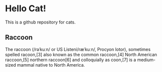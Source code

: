 # Hello Cat!

This is a github repository for cats.

## Raccoon

The raccoon (/rəˈkuːn/ or US Listeni/ræˈkuːn/, Procyon lotor), sometimes spelled racoon,[3] also known as the common raccoon,[4] North American raccoon,[5] northern raccoon[6] and colloquially as coon,[7] is a medium-sized mammal native to North America.
